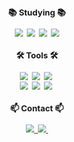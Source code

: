 <h3 align="center">📚 Studying 📚</h3>
<div align="center">
  <img src="https://img.shields.io/badge/unity-20232a.svg?style=for-the-badge&logo=unity&logoColor=fffff" />&nbsp
  <img src="https://img.shields.io/badge/HTML-20232a.svg?style=for-the-badge&logo=HTML5&logoColor=fffff" />&nbsp
  <img src="https://img.shields.io/badge/javascript-20232a.svg?style=for-the-badge&logo=javascript&logoColor=fffff" />&nbsp
  <img src="https://img.shields.io/badge/node.JS-20232a.svg?style=for-the-badge&logo=node.JS&logoColor=5FA04E" />
</div>

<h3 align="center">🛠 Tools 🛠</h3>
<div align="center">
  <img src="https://img.shields.io/badge/git-F05033.svg?style=for-the-badge&logo=git&logoColor=white" />&nbsp
  <img src="https://img.shields.io/badge/github-181717.svg?style=for-the-badge&logo=github&logoColor=white" />&nbsp
  <img src="https://img.shields.io/badge/Notion-F3F3F3.svg?style=for-the-badge&logo=notion&logoColor=black" />&nbsp
</div>
<div align="center">
  <img src="https://img.shields.io/badge/adobe%20photoshop-08253c.svg?style=for-the-badge&logo=adobe%20photoshop&logoColor=37abff" />&nbsp
  <img src="https://img.shields.io/badge/adobe%20lightroom-08253c.svg?style=for-the-badge&logo=adobelightroom&logoColor=#9999FF" />&nbsp
  <img src="https://img.shields.io/badge/adobe%20premiere%20pro-08253c.svg?style=for-the-badge&logo=adobepremierepro&logoColor=#9999FF" />&nbsp
</div>

<h3 align="center">📫 Contact 📫</h3>
<div align="center">
  <a href="https://velog.io/@thrma0727">
    <img src="https://img.shields.io/badge/Velog-1EBC8F?style=for-the-badge&logo=velog&logoColor=white" />&nbsp
  </a>
  <a href="mailto:jhoon0929@gmail.com">
    <img
      src="https://img.shields.io/badge/jhoon0929@gmail.com-D14836?style=for-the-badge&logo=gmail&logoColor=white"/>&nbsp
  </a>
</div>
